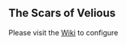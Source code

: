 ## The Scars of Velious
Please visit the [Wiki](https://github.com/xackery/peq-expansions/wiki) to configure
